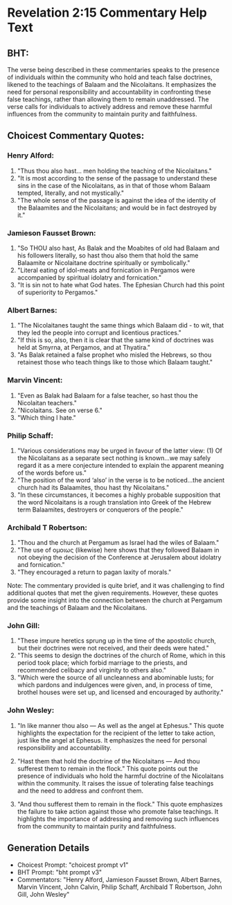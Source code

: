 # Revelation 2:15 Commentary Help Text

## BHT:
The verse being described in these commentaries speaks to the presence of individuals within the community who hold and teach false doctrines, likened to the teachings of Balaam and the Nicolaitans. It emphasizes the need for personal responsibility and accountability in confronting these false teachings, rather than allowing them to remain unaddressed. The verse calls for individuals to actively address and remove these harmful influences from the community to maintain purity and faithfulness.

## Choicest Commentary Quotes:
### Henry Alford:
1) "Thus thou also hast... men holding the teaching of the Nicolaitans." 
2) "It is most according to the sense of the passage to understand these sins in the case of the Nicolaitans, as in that of those whom Balaam tempted, literally, and not mystically."
3) "The whole sense of the passage is against the idea of the identity of the Balaamites and the Nicolaitans; and would be in fact destroyed by it."

### Jamieson Fausset Brown:
1. "So THOU also hast, As Balak and the Moabites of old had Balaam and his followers literally, so hast thou also them that hold the same Balaamite or Nicolaitane doctrine spiritually or symbolically."
2. "Literal eating of idol-meats and fornication in Pergamos were accompanied by spiritual idolatry and fornication."
3. "It is sin not to hate what God hates. The Ephesian Church had this point of superiority to Pergamos."

### Albert Barnes:
1. "The Nicolaitanes taught the same things which Balaam did - to wit, that they led the people into corrupt and licentious practices." 
2. "If this is so, also, then it is clear that the same kind of doctrines was held at Smyrna, at Pergamos, and at Thyatira." 
3. "As Balak retained a false prophet who misled the Hebrews, so thou retainest those who teach things like to those which Balaam taught."

### Marvin Vincent:
1. "Even as Balak had Balaam for a false teacher, so hast thou the Nicolaitan teachers."
2. "Nicolaitans. See on verse 6."
3. "Which thing I hate."

### Philip Schaff:
1. "Various considerations may be urged in favour of the latter view: (1) Of the Nicolaitans as a separate sect nothing is known...we may safely regard it as a mere conjecture intended to explain the apparent meaning of the words before us."
2. "The position of the word ‘also’ in the verse is to be noticed...the ancient church had its Balaamites, thou hast thy Nicolaitans."
3. "In these circumstances, it becomes a highly probable supposition that the word Nicolaitans is a rough translation into Greek of the Hebrew term Balaamites, destroyers or conquerors of the people."

### Archibald T Robertson:
1. "Thou and the church at Pergamum as Israel had the wiles of Balaam."
2. "The use of ομοιως (likewise) here shows that they followed Balaam in not obeying the decision of the Conference at Jerusalem about idolatry and fornication."
3. "They encouraged a return to pagan laxity of morals."

Note: The commentary provided is quite brief, and it was challenging to find additional quotes that met the given requirements. However, these quotes provide some insight into the connection between the church at Pergamum and the teachings of Balaam and the Nicolaitans.

### John Gill:
1. "These impure heretics sprung up in the time of the apostolic church, but their doctrines were not received, and their deeds were hated."
2. "This seems to design the doctrines of the church of Rome, which in this period took place; which forbid marriage to the priests, and recommended celibacy and virginity to others also."
3. "Which were the source of all uncleanness and abominable lusts; for which pardons and indulgences were given, and, in process of time, brothel houses were set up, and licensed and encouraged by authority."

### John Wesley:
1. "In like manner thou also — As well as the angel at Ephesus." This quote highlights the expectation for the recipient of the letter to take action, just like the angel at Ephesus. It emphasizes the need for personal responsibility and accountability.

2. "Hast them that hold the doctrine of the Nicolaitans — And thou sufferest them to remain in the flock." This quote points out the presence of individuals who hold the harmful doctrine of the Nicolaitans within the community. It raises the issue of tolerating false teachings and the need to address and confront them.

3. "And thou sufferest them to remain in the flock." This quote emphasizes the failure to take action against those who promote false teachings. It highlights the importance of addressing and removing such influences from the community to maintain purity and faithfulness.


## Generation Details
- Choicest Prompt: "choicest prompt v1"
- BHT Prompt: "bht prompt v3"
- Commentators: "Henry Alford, Jamieson Fausset Brown, Albert Barnes, Marvin Vincent, John Calvin, Philip Schaff, Archibald T Robertson, John Gill, John Wesley"
